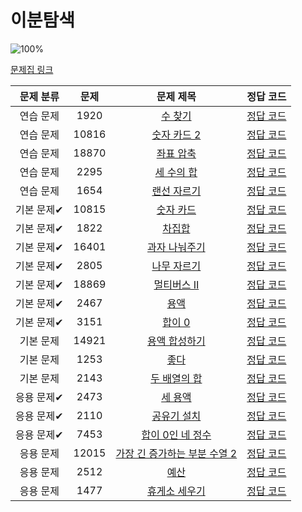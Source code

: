 # 이분탐색

![100%](https://progress-bar.xyz/21/?scale=21&title=progress&width=500&color=babaca&suffix=/21)

[문제집 링크](https://www.acmicpc.net/workbook/view/8400)

| 문제 분류 | 문제 | 문제 제목 | 정답 코드 |
| :--: | :--: | :--: | :--: |
| 연습 문제 | 1920 | [수 찾기](https://www.acmicpc.net/problem/1920) | [정답 코드](/Users/jeongjaeyoon/Documents/GitHub/algorithm/Backkingdog/0x13/1920.cpp) |
| 연습 문제 | 10816 | [숫자 카드 2](https://www.acmicpc.net/problem/10816) | [정답 코드](/Users/jeongjaeyoon/Documents/GitHub/algorithm/Backkingdog/0x13/10816.cpp) |
| 연습 문제 | 18870 | [좌표 압축](https://www.acmicpc.net/problem/18870) | [정답 코드](/Users/jeongjaeyoon/Documents/GitHub/algorithm/Backkingdog/0x13/18870.cpp) |
| 연습 문제 | 2295 | [세 수의 합](https://www.acmicpc.net/problem/2295) | [정답 코드](/Users/jeongjaeyoon/Documents/GitHub/algorithm/Backkingdog/0x13/2295.cpp) |
| 연습 문제 | 1654 | [랜선 자르기](https://www.acmicpc.net/problem/1654) | [정답 코드](/Users/jeongjaeyoon/Documents/GitHub/algorithm/Backkingdog/0x13/1654.cpp) |
| 기본 문제✔ | 10815 | [숫자 카드](https://www.acmicpc.net/problem/10815) | [정답 코드](/Users/jeongjaeyoon/Documents/GitHub/algorithm/Backkingdog/0x13/10815.cpp) |
| 기본 문제✔ | 1822 | [차집합](https://www.acmicpc.net/problem/1822) | [정답 코드](/Users/jeongjaeyoon/Documents/GitHub/algorithm/Backkingdog/0x13/1822.cpp) |
| 기본 문제✔ | 16401 | [과자 나눠주기](https://www.acmicpc.net/problem/16401) | [정답 코드](/Users/jeongjaeyoon/Documents/GitHub/algorithm/Backkingdog/0x13/16401.cpp) |
| 기본 문제✔ | 2805 | [나무 자르기](https://www.acmicpc.net/problem/2805) | [정답 코드](/Users/jeongjaeyoon/Documents/GitHub/algorithm/Backkingdog/0x13/2805.cpp) |
| 기본 문제✔ | 18869 | [멀티버스 Ⅱ](https://www.acmicpc.net/problem/18869) | [정답 코드](/Users/jeongjaeyoon/Documents/GitHub/algorithm/Backkingdog/0x13/18869.cpp) |
| 기본 문제✔ | 2467 | [용액](https://www.acmicpc.net/problem/2467) | [정답 코드](/Users/jeongjaeyoon/Documents/GitHub/algorithm/Backkingdog/0x13/2467.cpp) |
| 기본 문제✔ | 3151 | [합이 0](https://www.acmicpc.net/problem/3151) | [정답 코드](/Users/jeongjaeyoon/Documents/GitHub/algorithm/Backkingdog/0x13/3151.cpp) |
| 기본 문제 | 14921 | [용액 합성하기](https://www.acmicpc.net/problem/14921) | [정답 코드](/Users/jeongjaeyoon/Documents/GitHub/algorithm/Backkingdog/0x13/14921.cpp) |
| 기본 문제 | 1253 | [좋다](https://www.acmicpc.net/problem/1253) | [정답 코드](/Users/jeongjaeyoon/Documents/GitHub/algorithm/Backkingdog/0x13/1253.cpp) |
| 기본 문제 | 2143 | [두 배열의 합](https://www.acmicpc.net/problem/2143) | [정답 코드](/Users/jeongjaeyoon/Documents/GitHub/algorithm/Backkingdog/0x13/2143.cpp) |
| 응용 문제✔ | 2473 | [세 용액](https://www.acmicpc.net/problem/2473) | [정답 코드](/Users/jeongjaeyoon/Documents/GitHub/algorithm/Backkingdog/0x13/2473.cpp) |
| 응용 문제✔ | 2110 | [공유기 설치](https://www.acmicpc.net/problem/2110) | [정답 코드](/Users/jeongjaeyoon/Documents/GitHub/algorithm/Backkingdog/0x13/2110.cpp) |
| 응용 문제✔ | 7453 | [합이 0인 네 정수](https://www.acmicpc.net/problem/7453) | [정답 코드](/Users/jeongjaeyoon/Documents/GitHub/algorithm/Backkingdog/0x13/7453.cpp) |
| 응용 문제 | 12015 | [가장 긴 증가하는 부분 수열 2](https://www.acmicpc.net/problem/12015) | [정답 코드](/Users/jeongjaeyoon/Documents/GitHub/algorithm/Backkingdog/0x13/12015.cpp) |
| 응용 문제 | 2512 | [예산](https://www.acmicpc.net/problem/2512) | [정답 코드](/Users/jeongjaeyoon/Documents/GitHub/algorithm/Backkingdog/0x13/2512.cpp) |
| 응용 문제 | 1477 | [휴게소 세우기](https://www.acmicpc.net/problem/1477) | [정답 코드](/Users/jeongjaeyoon/Documents/GitHub/algorithm/Backkingdog/0x13/1477.cpp) |
